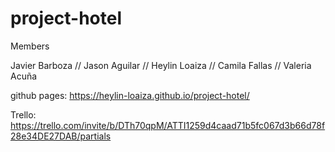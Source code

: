 # project-hotel
Members

Javier Barboza // Jason Aguilar // Heylin Loaiza // Camila Fallas // Valeria Acuña

github pages:
https://heylin-loaiza.github.io/project-hotel/

Trello:
https://trello.com/invite/b/DTh70qpM/ATTI1259d4caad71b5fc067d3b66d78f28e34DE27DAB/partials
